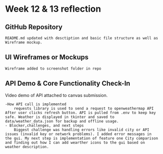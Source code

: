 # Week 12 & 13 reflection

## GitHub Repository
    README.md updated with desctiption and basic file structure as well as Wireframe mockup. 

## UI Wireframes or Mockups
    Wireframe added to screenshot folder in repo

## API Demo & Core Functionality Check-In

Video demo of API attached to canvas submission. 

    -How API call is implemented
        requests library is used to send a request to openweathermap API After user clicks refresh button. API is pulled from .env to keep key safe. Weather is displayed in tkinter and saved to data/weather_data.json for backup and offline usage.
    - Blocker,challenges, and next steps
        Biggest challenge was handling errors like invalid city or API issues (invalid key or network problems). I added error messages in the gui. My next step is implementation of feature one City comparison and finding out how I can add wearther icons to the gui based on weather description.



